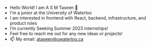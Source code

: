 - Hello World! I am A S M Taseen 👾
- I'm a junior at the University of Waterloo
- I am interested in frontend with React, backend, infrastructure, and product roles
- I’m currently Seeking Summer 2023 internships!
- Feel free to reach me out for any new ideas or projects!
- 📫 My email: ataseen@uwaterloo.ca

<!---
Taseen08/Taseen08 is a ✨ special ✨ repository because its `README.md` (this file) appears on your GitHub profile.
You can click the Preview link to take a look at your changes.
--->
